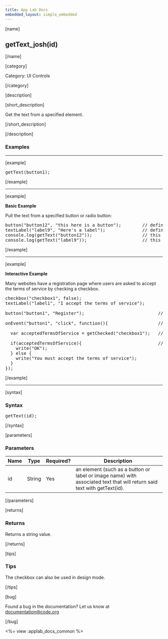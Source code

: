 ```yaml
---
title: App Lab Docs
embedded_layout: simple_embedded
---
```


[name]

## getText_josh(id)

[/name]


[category]

Category: UI Controls

[/category]

[description]

[short_description]

Get the text from a specified element.

[/short_description]

[/description]

### Examples
____________________________________________________

[example]


<pre>
getText(button1);
</pre>

[/example]

____________________________________________________

[example]

**Basic Example**

Pull the text from a specified button or radio button:

<pre>
button("button12", "this here is a button");        // define a button
textLabel("label9", "Here's a label");              // define a text label
console.log(getText("button12"));                   // this will print "this here is a button"           
console.log(getText("label9"));                     // this will print "Here's a label"
</pre>

[/example]

____________________________________________________

[example]

**Interactive Example**

Many websites have a registration page where users are asked to accept the terms of service by checking a checkbox.

<pre>
checkbox("checkbox1", false);
textLabel("label1", "I accept the terms of service");

button("button1", "Register");                            // Create a "Register" button.

onEvent("button1", "click", function(){                   // Whenever the "Register" button is clicked ...

  var acceptedTermsOfService = getChecked("checkbox1");   // Get a boolean indicating whether the checkbox is checked or not.

  if(acceptedTermsOfService){                             // Based on the boolean, write a message to the screen.
    write("OK");
  } else {
    write("You must accept the terms of service");
  }
});
</pre>


[/example]

____________________________________________________


[syntax]

### Syntax
<pre>
getText(id);
</pre>

[/syntax]

[parameters]

### Parameters

| Name  | Type | Required? | Description |
|-----------------|------|-----------|-------------|
| id | String | Yes | an element (such as a button or label or image name) with associated text that will return said text with getText(id).

[/parameters]

[returns]

### Returns
Returns a string value.

[/returns]

[tips]

### Tips

The checkbox can also be used in design mode.

[/tips]

[bug]

Found a bug in the documentation? Let us know at documentation@code.org

[/bug]

<%= view :applab_docs_common %>
